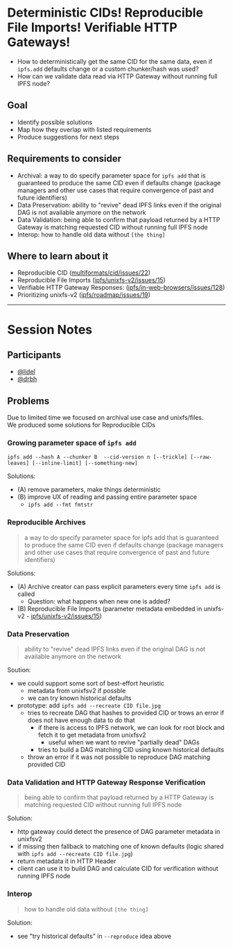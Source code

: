 # Deterministic CIDs! Reproducible File Imports! Verifiable HTTP Gateways!

- How to deterministically get the same CID for the same data, even if `ipfs.add` defaults change or a custom chunker/hash was used?
- How can we validate data read via HTTP Gateway without running full IPFS node?

## Goal

- Identify possible solutions
- Map how they overlap with listed requirements
- Produce suggestions for next steps

## Requirements to consider

- Archival: a way to do specify parameter space for `ipfs add` that is guaranteed to produce the same CID even if defaults change (package managers and other use cases that require convergence of past and future identifiers)
- Data Preservation: ability to "revive" dead IPFS links even if the original DAG is not available anymore on the network
- Data Validation: being able to confirm that payload returned by a HTTP Gateway is matching requested CID without running full IPFS node
- Interop: how to handle old data without `[the thing]`

## Where to learn about it

- Reproducible CID ([multiformats/cid/issues/22](https://github.com/multiformats/cid/issues/22))
- Reproducible File Imports ([ipfs/unixfs-v2/issues/15](https://github.com/ipfs/unixfs-v2/issues/15))
- Verifiable HTTP Gateway Responses: ([ipfs/in-web-browsers/issues/128](https://github.com/ipfs/in-web-browsers/issues/128))
- Prioritizing unixfs-v2 ([ipfs/roadmap/issues/19](https://github.com/ipfs/roadmap/issues/19))


----------------------------------------------------------------------------

# Session Notes

## Participants

- [@lidel](http://github.com/lidel)
- [@drbh](http://github.com/drbh)

## Problems 

Due to limited time we focused on archival use case and unixfs/files.  
We produced some solutions for Reproducible CIDs

### Growing parameter space of `ipfs add`

`ipfs add --hash A --chunker B  --cid-version n [--trickle] [--raw-leaves] [--inline-limit] [--something-new]`

Solutions:

- (A) remove parameters, make things deterministic
- (B) improve UX of reading and passing entire parameter space 
  - `ipfs add --fmt fmtstr`

###  Reproducible Archives

> a way to do specify parameter space for ipfs add that is guaranteed to produce the same CID even if defaults change (package managers and other use cases that require convergence of past and future identifiers)
  
Solutions:

- (A) Archive creator can pass explicit parameters every time `ipfs add` is called 
  - Question: what happens when new one is added?
- (B) Reproducible File Imports (parameter metadata embedded in unixfs-v2 - [ipfs/unixfs-v2/issues/15](https://github.com/ipfs/unixfs-v2/issues/15))


### Data Preservation 
 
> ability to "revive" dead IPFS links even if the original DAG is not available anymore on the network
  
 Soution:
 
 - we could support some sort of best-effort heuristic
   - metadata from unixfsv2 if possble
   - we can try known historical defaults
 - prototype: add `ipfs add --recreate CID file.jpg` 
    - tries to recreate DAG that hashes to provided CID or trows an error if does not have enough data to do that 
      - if there is access to IPFS network, we can look for root block and fetch it to get metadata from unixfsv2
        - useful when we want to revive "partially dead" DAGs 
      - tries to build a DAG matching CID using known historical defaults 
    - throw an error if it was not possible to reproduce DAG matching provided CID 
  
### Data Validation and HTTP Gateway Response Verification

> being able to confirm that payload returned by a HTTP Gateway is matching requested CID without running full IPFS node

Solution:

- http gateway could detect the presence of DAG parameter metadata in unixfsv2
- if missing then fallback to matching one of known defaults (logic shared with `ipfs add --recreate CID file.jpg`)
- return metadata it in HTTP Header
- client can use it to build DAG and calculate CID for verification without running IPFS node 


### Interop

  > how to handle old data without `[the thing]`

Solution: 

- see "try historical defaults" in  `--reproduce` idea above
